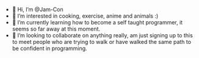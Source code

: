 - 👋 Hi, I’m @Jam-Con
- 👀 I’m interested in cooking, exercise, anime and animals :)
- 🌱 I’m currently learning how to become a self taught programmer, it seems so far away at this moment.
- 💞️ I’m looking to collaborate on anything really, am just signing up to this to meet people who are trying to walk or have walked the same path to be confident in programming. 
